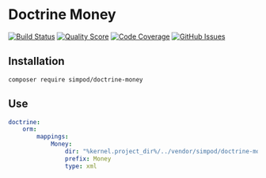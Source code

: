 # Doctrine Money

[![Build Status](https://img.shields.io/travis/simPod/DoctrineMoney/master.svg?style=flat-square)](https://travis-ci.org/simPod/DoctrineMoney)
[![Quality Score](https://img.shields.io/scrutinizer/g/simPod/DoctrineMoney.svg?style=flat-square)](https://scrutinizer-ci.com/g/simPod/DoctrineMoney)
[![Code Coverage](https://img.shields.io/scrutinizer/coverage/g/simPod/DoctrineMoney.svg?style=flat-square)](https://scrutinizer-ci.com/g/simPod/DoctrineMoney)
[![GitHub Issues](https://img.shields.io/github/issues/simPod/DoctrineMoney.svg?style=flat-square)](https://github.com/simPod/DoctrineMoney/issues)


## Installation
`composer require simpod/doctrine-money`

## Use
```yaml
doctrine:
    orm:
        mappings:
            Money:
                dir: "%kernel.project_dir%/../vendor/simpod/doctrine-money/src/doctrine/orm"
                prefix: Money
                type: xml
```
